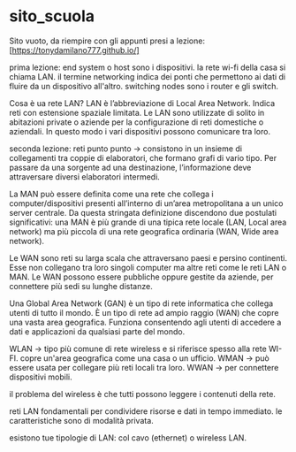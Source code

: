 # sito_scuola
Sito vuoto, da riempire con gli appunti presi a lezione: [https://tonydamilano777.github.io/]

prima lezione:
end system o host sono i dispositivi.
la rete wi-fi della casa si chiama LAN.
il termine networking indica dei ponti che permettono ai dati di fluire da un dispositivo all'altro.
switching nodes sono i router e gli switch.
 
Cosa è ua rete LAN? 
LAN è l’abbreviazione di Local Area Network. Indica reti con estensione spaziale limitata. Le LAN sono utilizzate di solito in abitazioni private o aziende per la configurazione di reti domestiche o aziendali. In questo modo i vari dispositivi possono comunicare tra loro. 

seconda lezione:
reti punto punto -> consistono in un insieme di collegamenti tra coppie di elaboratori, che formano grafi di vario tipo. Per passare da una sorgente ad una destinazione, l’informazione deve attraversare diversi elaboratori intermedi.

La MAN può essere definita come una rete che collega i computer/dispositivi presenti all’interno di un’area metropolitana a un unico server centrale. Da questa stringata definizione discendono due postulati significativi: una MAN è più grande di una tipica rete locale (LAN, Local area network) ma più piccola di una rete geografica ordinaria (WAN, Wide area network).

Le WAN sono reti su larga scala che attraversano paesi e persino continenti. Esse non collegano tra loro singoli computer ma altre reti come le reti LAN o MAN. Le WAN possono essere pubbliche oppure gestite da aziende, per connettere più sedi su lunghe distanze.

Una Global Area Network (GAN) è un tipo di rete informatica che collega utenti di tutto il mondo. È un tipo di rete ad ampio raggio (WAN) che copre una vasta area geografica. Funziona consentendo agli utenti di accedere a dati e applicazioni da qualsiasi parte del mondo.

WLAN -> tipo più comune di rete wireless e si riferisce spesso alla rete WI-FI. copre un'area geografica come una casa o un ufficio.
WMAN -> può essere usata per collegare più reti locali tra loro.
WWAN -> per connettere dispositivi mobili.

il problema del wireless è che tutti possono leggere i contenuti della rete.

reti LAN fondamentali per condividere risorse e dati in tempo immediato. le caratteristiche sono di modalità privata.

esistono tue tipologie di LAN: col cavo (ethernet) o wireless LAN.